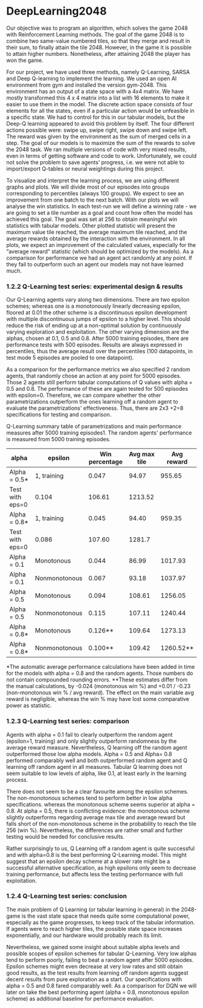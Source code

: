# DeepLearning2048

Our objective was to program an algorithm, which solves the game 2048 with Reinforcement Learning methods. The goal of the game 2048 is to combine two same-value numbered tiles, so that they merge and result in their sum, to finally attain the tile 2048. However, in the game it is possible to attain higher numbers. Nonetheless, after attaining 2048 the player has won the game. 

For our project, we have used three methods, namely Q-Learning, SARSA and Deep Q-learning to implement the learning. We used an open AI environment from gym and installed the version gym-2048. This environment has an output of a state space with a 4x4 matrix. We have mostly transformed this 4 x 4 matrix into a list with 16 elements to make it easier to use them in the model. The discrete action space consists of four elements for all the states, even if a particular action would be unfeasible in a specific state. We had to control for this in our tabular models, but the Deep-Q learning appeared to avoid this problem by itself. The four different actions possible were: swipe up, swipe right, swipe down and swipe left. The reward was given by the environment as the sum of merged cells in a step. The goal of our models is to maximize the sum of the rewards to solve the 2048 task. We ran multiple versions of code with very mixed results, even in terms of getting software and code to work. Unfortunately, we could not solve the problem to save agents’ progress, i.e. we were not able to import/export Q-tables or neural weightings during this project.

To visualize and interpret the learning process, we are using different graphs and plots. We will divide most of our episodes into groups corresponding to percentiles (always 100 groups). We expect to see an improvement from one batch to the next batch. With our plots we will analyse the win statistics. In each test-run we will define a winning rate - we are going to set a tile number as a goal and count how often the model has achieved this goal. The goal was set at 256 to obtain meaningful win statistics with tabular models. Other plotted statistic will present the maximum value tile reached, the average maximum tile reached, and the average rewards obtained by the interaction with the environment. In all plots, we expect an improvement of the calculated values, especially for the “average reward” statistic (which should be optimized by the models). As a comparison for performance we had an agent act randomly at any point. If they fail to outperform such an agent our models may not have learned much.

### 1.2.2 Q-Learning test series: experimental design &amp; results

Our Q-Learning agents vary along two dimensions. There are two epsilon schemes; whereas one is a monotonously linearly decreasing epsilon, floored at 0.01 the other scheme is a discontinuous epsilon development with multiple discontinuous jumps of epsilon to a higher level. This should reduce the risk of ending up at a non-optimal solution by continuously varying exploration and exploitation. The other varying dimension are the alphas, chosen at 0.1, 0.5 and 0.8. After 5000 training episodes, there are performance tests with 500 episodes. Results are always expressed in percentiles, thus the average result over the percentiles (100 datapoints, in test mode 5 episodes are pooled to one datapoint).

As a comparison for the performance metrics we also specified 2 random agents, that randomly chose an action at any point for 5000 episodes. Those 2 agents still perform tabular computations of Q values with alpha = 0.5 and 0.8. The performance of these are again tested for 500 episodes with epsilon=0. Therefore, we can compare whether the other parametrizations outperform the ones learning off a random agent to evaluate the parametrizations&#39; effectiveness. Thus, there are 2x3 +2=8 specifications for testing and comparison.

Q-Learning summary table of parametrizations and main performance measures after 5000 training episodes1. The random agents&#39; performance is measured from 5000 training episodes.

| alpha | epsilon | Win percentage | Avg max tile | Avg reward |
| --- | --- | --- | --- | --- |
| Alpha = 0.5\* | 1, training | 0.047 | 94.97 | 955.65 |
| Test with eps=0 | 0.104 | 106.61 | 1213.52 |
| Alpha = 0.8\* | 1, training | 0.045 | 94.40 | 959.35 |
| Test with eps=0 | 0.086 | 107.60 | 1281.7 |
| Alpha = 0.1 | Monotonous | 0.044 | 86.99 | 1017.93 |
| Alpha = 0.1 | Nonmonotonous | 0.067 | 93.18 | 1037.97 |
| Alpha = 0.5 | Monotonous | 0.094 | 108.61 | 1256.05 |
| Alpha = 0.5 | Nonmonotonous | 0.115 | 107.11 | 1240.44 |
| Alpha = 0.8\* | Monotonous | 0.126\*\* | 109.64 | 1273.13 |
| Alpha = 0.8\* | Nonmonotonous | 0.100\*\* | 109.42 | 1260.52\*\* |

\*The automatic average performance calculations have been added in time for the models with alpha = 0.8 and the random agents. Those numbers do not contain compounded rounding errors.
\*\*These estimates differ from the manual calculations, by -0.024 (monotonous win %) and +0.01 / -0.23 (non-monotonous win % / avg reward). The effect on the main variable avg reward is negligible, whereas the win % may have lost some comparative power as statistic.

### 1.2.3 Q-Learning test series: comparison

Agents with alpha = 0.1 fail to clearly outperform the random agent (epsilon=1, training) and only slightly outperform randomness by the average reward measure. Nevertheless, Q learning off the random agent outperformed those low alpha models. Alpha = 0.5 and Alpha= 0.8 performed comparably well and both outperformed random agent and Q learning off random agent in all measures. Tabular Q learning does not seem suitable to low levels of alpha, like 0.1, at least early in the learning process.

There does not seem to be a clear favourite among the epsilon schemes. The non-monotonous schemes tend to perform better in low alpha specifications. whereas the monotonous scheme seems superior at alpha = 0.8. At alpha = 0.5, there is conflicting evidence: the monotonous scheme slightly outperforms regarding average max tile and average reward but falls short of the non-monotonous scheme in the probability to reach the tile 256 (win %). Nevertheless, the differences are rather small and further testing would be needed for conclusive results.

Rather surprisingly to us, Q Learning off a random agent is quite successful and with alpha=0.8 is the best performing Q-Learning model. This might suggest that an epsilon decay scheme at a slower rate might be a successful alternative specification, as high epsilons only seem to decrease training performance, but affects less the testing performance with full exploitation.

### 1.2.4 Q-Learning test series: conclusion

The main problem of Q Learning (or tabular learning in general) in the 2048-game is the vast state space that needs quite some computational power, especially as the game progresses, to keep track of the tabular information. If agents were to reach higher tiles, the possible state space increases exponentially, and our hardware would probably reach its limit.

Nevertheless, we gained some insight about suitable alpha levels and possible scopes of epsilon schemes for tabular Q-Learning. Very low alphas tend to perform poorly, failing to beat a random agent after 5000 episodes. Epsilon schemes might even decrease at very low rates and still obtain good results, as the test results from learning off random agents suggest decent results from pure exploration as a start. Our specifications with alpha = 0.5 and 0.8 fared comparably well. As a comparison for DQN we will later on take the best performing agent (alpha = 0.8, monotonous epsilon scheme) as additional baseline for performance evaluation.
